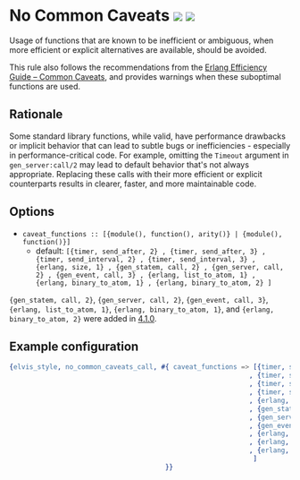 # No Common Caveats [![](https://img.shields.io/badge/since-0.4.0-blue)](https://github.com/inaka/elvis_core/releases/tag/0.4.0) ![](https://img.shields.io/badge/BEAM-yes-orange)

Usage of functions that are known to be inefficient or ambiguous, when more efficient or
explicit alternatives are available, should be avoided.

This rule also follows the recommendations from the
[Erlang Efficiency Guide – Common Caveats](https://www.erlang.org/doc/system/commoncaveats.html),
and provides warnings when these suboptimal functions are used.

## Rationale

Some standard library functions, while valid, have performance drawbacks or implicit behavior that
can lead to subtle bugs or inefficiencies - especially in performance-critical code. For example,
omitting the `Timeout` argument in `gen_server:call/2` may lead to default behavior that's not
always appropriate. Replacing these calls with their more efficient or explicit counterparts
results in clearer, faster, and more maintainable code.

## Options

- `caveat_functions :: [{module(), function(), arity()} | {module(), function()}]`
  - default: `[{timer, send_after, 2}
             , {timer, send_after, 3}
             , {timer, send_interval, 2}
             , {timer, send_interval, 3}
             , {erlang, size, 1}
             , {gen_statem, call, 2}
             , {gen_server, call, 2}
             , {gen_event, call, 3}
             , {erlang, list_to_atom, 1}
             , {erlang, binary_to_atom, 1}
             , {erlang, binary_to_atom, 2}
              ]`

`{gen_statem, call, 2}`, `{gen_server, call, 2}`, `{gen_event, call, 3}`,
`{erlang, list_to_atom, 1}`, `{erlang, binary_to_atom, 1}`, and `{erlang, binary_to_atom, 2}`
were added in
[4.1.0](https://github.com/inaka/elvis_core/releases/tag/4.1.0).

## Example configuration

```erlang
{elvis_style, no_common_caveats_call, #{ caveat_functions => [{timer, send_after, 2}
                                                            , {timer, send_after, 3}
                                                            , {timer, send_interval, 2}
                                                            , {timer, send_interval, 3}
                                                            , {erlang, size, 1}
                                                            , {gen_statem, call, 2}
                                                            , {gen_server, call, 2}
                                                            , {gen_event, call, 3}
                                                            , {erlang, list_to_atom, 1}
                                                            , {erlang, binary_to_atom, 1}
                                                            , {erlang, binary_to_atom, 2}
                                                             ]
                                       }}
```
